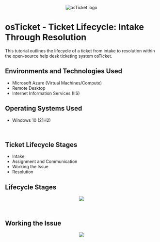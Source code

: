 <p align="center">
<img src="https://i.imgur.com/Clzj7Xs.png" alt="osTicket logo"/>
</p>

<h1>osTicket - Ticket Lifecycle: Intake Through Resolution</h1>
This tutorial outlines the lifecycle of a ticket from intake to resolution within the open-source help desk ticketing system osTicket.<br />


<h2>Environments and Technologies Used</h2>

- Microsoft Azure (Virtual Machines/Compute)
- Remote Desktop
- Internet Information Services (IIS)

<h2>Operating Systems Used </h2>

- Windows 10</b> (21H2)

<br>

<h2>Ticket Lifecycle Stages</h2>

- Intake
- Assignment and Communication
- Working the Issue
- Resolution


<h2>Lifecycle Stages</h2>
 
<p align="center">
<img src="https://github.com/AmyMcCarrell/ticket-lifecycle/assets/137266179/ce743a21-fd12-4315-9e22-1cb17ad4732d">

</p>

<br>


<h2>Working the Issue</h2>
<p align="center">
<img src="https://github.com/AmyMcCarrell/ticket-lifecycle/assets/137266179/733532b1-d356-4be2-97ab-3a5a924157d6">


</p>

<br><br>
